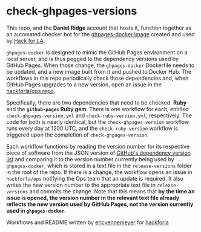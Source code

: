 # check-ghpages-versions
This repo, and the **Daniel Ridge** account that hosts it, function together as an automated checker bot for the [ghpages-docker image](https://github.com/hackforla/ghpages-docker) created and used by [Hack for LA](https://www.hackforla.org). 

`ghpages-docker` is designed to mimic the GitHub Pages environment on a local server, and is thus pegged to the dependency versions used by GitHub Pages. When those change, the `ghpages-docker` Dockerfile needs to be updated, and a new image built from it and pushed to Docker Hub. The workflows in this repo periodically check those dependencies and, when GitHub Pages upgrades to a new version, open an issue in the [hackforla/ops repo](https://github.com/hackforla/ops).

Specifically, there are two dependencies that need to be checked: **Ruby** and the **`github-pages` Ruby gem**. There is one workflow for each, entitled `check-ghpages-version.yml` and `check-ruby-version.yml`, respectively. The code for both is nearly identical, but the `check-ghpages-version` workflow runs every day at 1200 UTC, and the `check-ruby-version` workflow is triggered upon the completion of `check-ghpages-version`.

Each workflow functions by reading the version number for its respective piece of software from the JSON version of [GitHub's dependency version list](https://pages.github.com/versions.json) and comparing it to the version number currently being used by `ghpages-docker`, which is stored in a text file in the `release-versions` folder in the root of the repo. If there is a change, the workflow opens an issue in `hackforla/ops` notifying the Ops team that an update is required. It also writes the new version number to the appropriate text file in `release-versions` and commits the change. Note that this means that **by the time an issue is opened, the version number in the relevant text file already reflects the new version used by GitHub Pages, not the version currently used in `ghpages-docker`**.

Workflows and README written by [ericvennemeyer](https://github.com/ericvennemeyer) for [hackforla](https://github.com/hackforla)